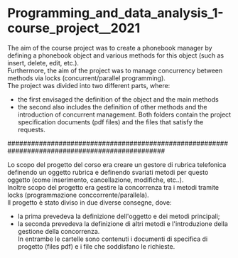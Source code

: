 # Programming_and_data_analysis_1-course_project__2021

The aim of the course project was to create a phonebook manager by defining a phonebook object and various methods for this object (such as insert, delete, edit, etc.).  
Furthermore, the aim of the project was to manage concurrency between methods via locks (concurrent/parallel programming).  
The project was divided into two different parts, where:
- the first envisaged the definition of the object and the main methods
- the second also includes the definition of other methods and the introduction of concurrent management.
Both folders contain the project specification documents (pdf files) and the files that satisfy the requests.

################################################################################################

Lo scopo del progetto del corso era creare un gestore di rubrica telefonica definendo un oggetto rubrica e definendo svariati metodi per questo oggetto (come inserimento, cancellazione, modifiche, etc..).   
Inoltre scopo del progetto era gestire la concorrenza tra i metodi tramite locks (programmazione conccorrente/parallela).  
Il progetto è stato diviso in due diverse consegne, dove:
- la prima prevedeva la definizione dell'oggetto e dei metodi principali;
- la seconda prevedeva la definizione di altri metodi e l'introduzione della gestione della concorrenza.  
In entrambe le cartelle sono contenuti i documenti di specifica di progetto (files pdf) e i file che soddisfano le richieste.
